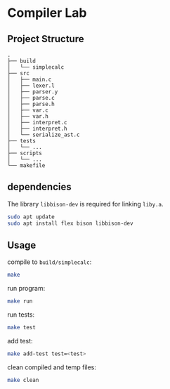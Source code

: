 # Compiler Lab

## Project Structure

```
.
├── build
│   └── simplecalc
├── src
│   ├── main.c
│   ├── lexer.l
│   ├── parser.y
│   ├── parse.c
│   ├── parse.h
│   ├── var.c
│   ├── var.h
│   ├── interpret.c
│   ├── interpret.h
│   └── serialize_ast.c
├── tests
│   └── ...
├── scripts
│   └── ...
└── makefile

```

## dependencies

The library `libbison-dev` is required for linking `liby.a`.

```bash
sudo apt update
sudo apt install flex bison libbison-dev
```

## Usage

compile to `build/simplecalc`:
```bash
make
```

run program:
```bash
make run
```

run tests:
```bash
make test
```

add test:
```bash
make add-test test=<test>
```

clean compiled and temp files:
```bash
make clean
```
